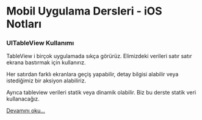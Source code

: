 # Mobil Uygulama Dersleri - iOS Notları

### UITableView Kullanımı

TableView i birçok uygulamada sıkça görürüz. Elimizdeki verileri satır satır ekrana bastırmak için kullanırız.

Her satırdan farklı ekranlara geçiş yapabilir, detay bilgisi alabilir veya istediğimiz bir aksiyon alabiliriz.

Ayrıca tableview verileri statik veya dinamik olabilir. Biz bu derste statik veri kullanacağız.


[Devamını oku...](https://github.com/iosnotlari/Tut_TelefonNumarasiFormatlamak)
